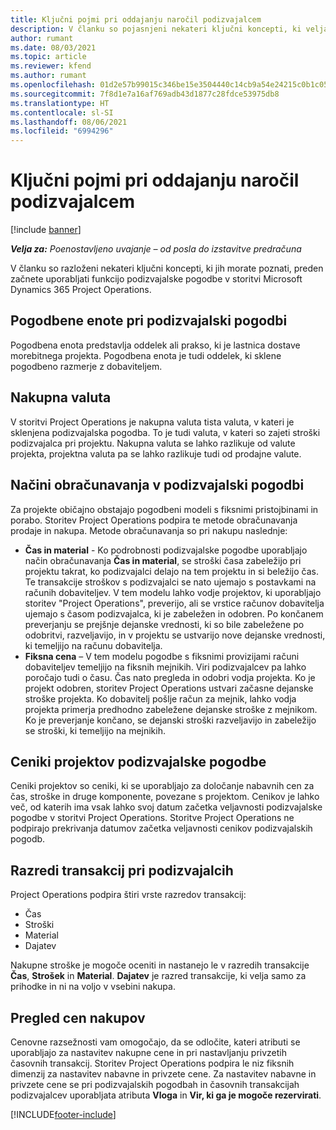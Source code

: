 ```yaml
---
title: Ključni pojmi pri oddajanju naročil podizvajalcem
description: V članku so pojasnjeni nekateri ključni koncepti, ki veljajo za podizvajalske pogodbe v storitvi Microsoft Dynamics 365 Project Operations.
author: rumant
ms.date: 08/03/2021
ms.topic: article
ms.reviewer: kfend
ms.author: rumant
ms.openlocfilehash: 01d2e57b99015c346be15e3504440c14cb9a54e24215c0b1c052c5112f4b940a
ms.sourcegitcommit: 7f8d1e7a16af769adb43d1877c28fdce53975db8
ms.translationtype: HT
ms.contentlocale: sl-SI
ms.lasthandoff: 08/06/2021
ms.locfileid: "6994296"
---
```

# <a name="key-concepts-in-subcontracting"></a>Ključni pojmi pri oddajanju naročil podizvajalcem

[!include [banner](../../includes/dataverse-preview.md)]

_**Velja za:** Poenostavljeno uvajanje – od posla do izstavitve predračuna_

V članku so razloženi nekateri ključni koncepti, ki jih morate poznati, preden začnete uporabljati funkcijo podizvajalske pogodbe v storitvi Microsoft Dynamics 365 Project Operations.

## <a name="contracting-unit-on-the-subcontract"></a>Pogodbene enote pri podizvajalski pogodbi

Pogodbena enota predstavlja oddelek ali prakso, ki je lastnica dostave morebitnega projekta. Pogodbena enota je tudi oddelek, ki sklene pogodbeno razmerje z dobaviteljem.

## <a name="purchase-currency"></a>Nakupna valuta

V storitvi Project Operations je nakupna valuta tista valuta, v kateri je sklenjena podizvajalska pogodba. To je tudi valuta, v kateri so zajeti stroški podizvajalca pri projektu. Nakupna valuta se lahko razlikuje od valute projekta, projektna valuta pa se lahko razlikuje tudi od prodajne valute.

## <a name="billing-methods-on-subcontract-lines"></a>Načini obračunavanja v podizvajalski pogodbi

Za projekte običajno obstajajo pogodbeni modeli s fiksnimi pristojbinami in porabo. Storitev Project Operations podpira te metode obračunavanja prodaje in nakupa. Metode obračunavanja so pri nakupu naslednje:

- **Čas in material** - Ko podrobnosti podizvajalske pogodbe uporabljajo način obračunavanja **Čas in material**, se stroški časa zabeležijo pri projektu takrat, ko podizvajalci delajo na tem projektu in si beležijo čas. Te transakcije stroškov s podizvajalci se nato ujemajo s postavkami na računih dobaviteljev. V tem modelu lahko vodje projektov, ki uporabljajo storitev "Project Operations", preverijo, ali se vrstice računov dobavitelja ujemajo s časom podizvajalca, ki je zabeležen in odobren. Po končanem preverjanju se prejšnje dejanske vrednosti, ki so bile zabeležene po odobritvi, razveljavijo, in v projektu se ustvarijo nove dejanske vrednosti, ki temeljijo na računu dobavitelja.
- **Fiksna cena** – V tem modelu pogodbe s fiksnimi provizijami računi dobaviteljev temeljijo na fiksnih mejnikih. Viri podizvajalcev pa lahko poročajo tudi o času. Čas nato pregleda in odobri vodja projekta. Ko je projekt odobren, storitev Project Operations ustvari začasne dejanske stroške projekta. Ko dobavitelj pošlje račun za mejnik, lahko vodja projekta primerja predhodno zabeležene dejanske stroške z mejnikom. Ko je preverjanje končano, se dejanski stroški razveljavijo in zabeležijo se stroški, ki temeljijo na mejnikih.

## <a name="project-price-lists-on-subcontracts"></a>Ceniki projektov podizvajalske pogodbe

Ceniki projektov so ceniki, ki se uporabljajo za določanje nabavnih cen za čas, stroške in druge komponente, povezane s projektom. Cenikov je lahko več, od katerih ima vsak lahko svoj datum začetka veljavnosti podizvajalske pogodbe v storitvi Project Operations. Storitve Project Operations ne podpirajo prekrivanja datumov začetka veljavnosti cenikov podizvajalskih pogodb.

## <a name="transaction-classes-on-subcontracts"></a>Razredi transakcij pri podizvajalcih

Project Operations podpira štiri vrste razredov transakcij:

- Čas
- Stroški
- Material
- Dajatev

Nakupne stroške je mogoče oceniti in nastanejo le v razredih transakcije **Čas**, **Strošek** in **Material**. **Dajatev** je razred transakcije, ki velja samo za prihodke in ni na voljo v vsebini nakupa.

## <a name="purchase-pricing-dimensions"></a>Pregled cen nakupov

Cenovne razsežnosti vam omogočajo, da se odločite, kateri atributi se uporabljajo za nastavitev nakupne cene in pri nastavljanju privzetih časovnih transakcij. Storitev Project Operations podpira le niz fiksnih dimenzij za nastavitev nabavne in privzete cene. Za nastavitev nabavne in privzete cene se pri podizvajalskih pogodbah in časovnih transakcijah podizvajalcev uporabljata atributa **Vloga** in **Vir, ki ga je mogoče rezervirati**.

[!INCLUDE[footer-include](../../includes/footer-banner.md)]
